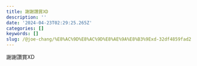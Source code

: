 ```yaml
---
title: 謝謝讚賞XD
description: ''
date: '2024-04-23T02:29:25.265Z'
categories: []
keywords: []
slug: /@joe-chang/%E8%AC%9D%E8%AC%9D%E8%AE%9A%E8%B3%9Exd-32df4859fad2
---
```


謝謝讚賞XD